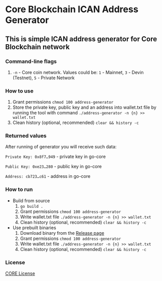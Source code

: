 # Core Blockchain ICAN Address Generator

## This is simple ICAN address generator for Core Blockchain network

### Command-line flags

1. `-n` - Core coin network. Values could be: `1` - Mainnet, `3` - Devin (Testnet), `5` - Private Network


### How to use

1. Grant permissions `chmod 100 address-generator`
2. Store the private key, public key and an address into wallet.txt file by running the tool with command `./address-generator -n {n} >> wallet.txt`
3. Clean history (optional, recommended) `clear && history -c`


### Returned values

After running of generator you will receive such data:

`Private Key: 0x8f7…949` - private key in go-core

`Public Key: 0xe23…280` - public key in go-core

`Address: cb723…c61` - address in go-core


### How to run

* Build from source
  1. `go build .`
  2. Grant permissions `chmod 100 address-generator`
  3. Write wallet.txt file `./address-generator -n {n} >> wallet.txt`
  4. Clean history (optional, recommended) `clear && history -c`
* Use prebuilt binaries
  1. Download binary from the [Release page](https://github.com/core-coin/address-generator/releases)
  2. Grant permissions `chmod 100 address-generator`
  3. Write wallet.txt file `./address-generator -n {n} >> wallet.txt`
  4. Clean history (optional, recommended) `clear && history -c`

### License

[CORE License](LICENSE)
